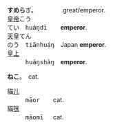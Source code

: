 **すめら**ぎ。 　　　　great/emperor.   
皇[帝]()<kbd>こう　<br>てい　</kbd><samp>huáŋdì &nbsp;</samp>　**emperor**.   
[天]()皇<kbd>てん　<br>のう　</kbd><samp>tiānhuáŋ</samp>　Japan **emperor**.   
皇[上]()<kbd>　　　<br>　　　</kbd><samp>huáŋshàŋ</samp>　**emperor**. 
   

 


**ねこ**。　cat.   

貓[儿]()<kbd>　　　<br>　　　</kbd><samp>māor &nbsp;</samp>　cat.   
貓[咪]()<kbd>　　　<br>　　　</kbd><samp>māomī&nbsp;</samp>　cat.   

